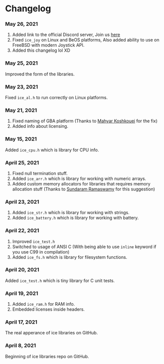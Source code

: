 # Changelog

### May 26, 2021

1. Added link to the official Discord server, Join us [here](https://discord.gg/DruPBE5m2C)
2. Fixed `ice_joy` on Linux and BeOS platforms, Also added ability to use on FreeBSD with modern Joystick API.
3. Added this changelog lol XD

### May 25, 2021

Improved the form of the libraries.

### May 23, 2021

Fixed `ice_al.h` to run correctly on Linux platforms.

### May 21, 2021

1. Fixed naming of GBA platform (Thanks to [Mahyar Koshkouei](https://github.com/deltabeard) for the fix)
2. Added info about licensing.

### May 15, 2021

Added `ice_cpu.h` which is library for CPU info.

### April 25, 2021

1. Fixed null termination stuff.
2. Added `ice_arr.h` which is library for working with numeric arrays.
3. Added custom memory allocators for libraries that requires memory allocation stuff (Thanks to [Sundaram Ramaswamy](https://github.com/legends2k) for this suggestion)

### April 23, 2021

1. Added `ice_str.h` which is library for working with strings.
2. Added `ice_battery.h` which is library for working with battery.

### April 22, 2021

1. Improved `ice_test.h`
2. Switched to usage of ANSI C (With being able to use `inline` keyword if you use C99 in compilation)
3. Added `ice_fs.h` which is library for filesystem functions.

### April 20, 2021

Added `ice_test.h` which is tiny library for C unit tests.

### April 19, 2021

1. Added `ice_ram.h` for RAM info.
2. Embedded licenses inside headers.

### April 17, 2021

The real apperance of ice libraries on GitHub.

### April 8, 2021

Beginning of ice libraries repo on GitHub.
